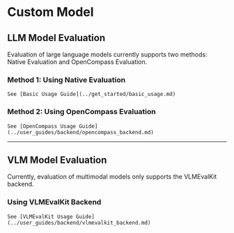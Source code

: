 # Custom Model

## LLM Model Evaluation
Evaluation of large language models currently supports two methods: Native Evaluation and OpenCompass Evaluation.

### Method 1: Using Native Evaluation
```{seealso}
See [Basic Usage Guide](../get_started/basic_usage.md)
```

### Method 2: Using OpenCompass Evaluation
```{seealso}
See [OpenCompass Usage Guide](../user_guides/backend/opencompass_backend.md)
```
-----
## VLM Model Evaluation
Currently, evaluation of multimodal models only supports the VLMEvalKit backend.

### Using VLMEvalKit Backend
```{seealso}
See [VLMEvalKit Usage Guide](../user_guides/backend/vlmevalkit_backend.md)
```

